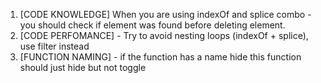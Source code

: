 1. [CODE KNOWLEDGE] When you are using indexOf and splice combo - you should check if element was found before deleting element.
2. [CODE PERFOMANCE] - Try to avoid nesting loops (indexOf + splice), use filter instead
3. [FUNCTION NAMING] - if the function has a name hide this function should just hide but not toggle
